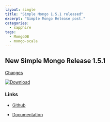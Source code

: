 ```yaml
---
layout: single
title: "Simple Mongo 1.5.1 released"
excerpt: "Simple Mongo Release post."
categories: 
  - sapphire
tags: 
  - MongoDB
  - mongo-scala
---
```


## New Simple Mongo Release 1.5.1

[Changes](http://sfxcode.github.io/simple-mongo/changes.html)

[ ![Download](https://api.bintray.com/packages/sfxcode/maven/simple-mongo/images/download.svg) ](https://bintray.com/sfxcode/maven/simple-mongo/_latestVersion)


### Links

* [Github](https://github.com/sfxcode/sapphire-core)

* [Documentation](https://sfxcode.github.io/simple-mongo/)

